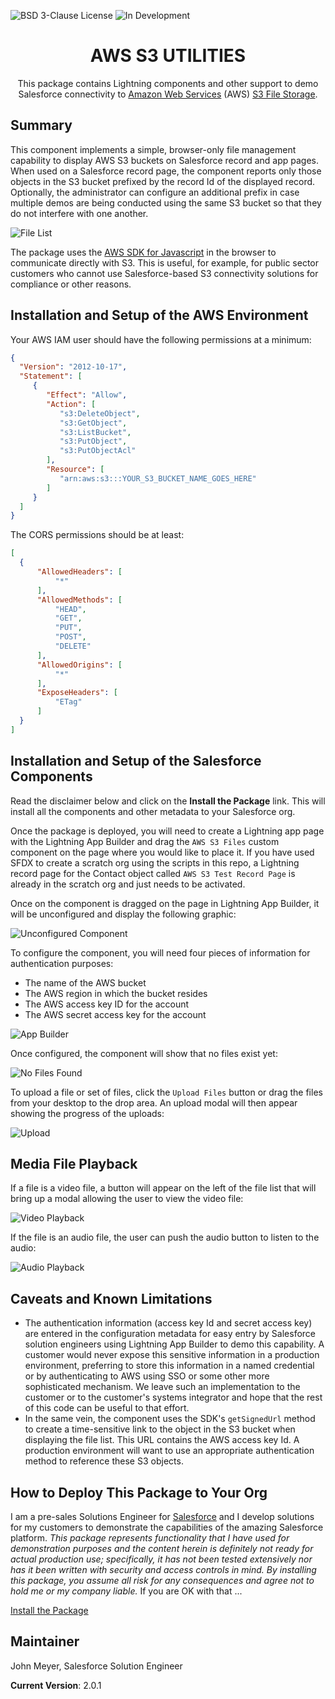 ![BSD 3-Clause License](https://img.shields.io/badge/license-BSD%203--Clause-success) ![In Development](https://img.shields.io/badge/status-Released-success)

<h1 align="center">AWS S3 UTILITIES</h1>
<p align="center">
This package contains Lightning components and other support to demo Salesforce connectivity to <a href="https://aws.amazon.com">Amazon Web Services</a> (AWS) <a href="https://aws.amazon.com/aws/s3">S3 File Storage</a>.
</p>

## Summary

This component implements a simple, browser-only file management capability to display AWS S3 buckets on Salesforce record and app pages. When used on a Salesforce record page, the component reports only those objects in the S3 bucket prefixed by the record Id of the displayed record. Optionally, the administrator can configure an additional prefix in case multiple demos are being conducted using the same S3 bucket so that they do not interfere with one another.

![File List](images/File_List.png)

The package uses the [AWS SDK for Javascript](https://docs.aws.amazon.com/sdk-for-javascript/v2/developer-guide/welcome.html) in the browser to communicate directly with S3. This is useful, for example, for public sector customers who cannot use Salesforce-based S3 connectivity solutions for compliance or other reasons.

## Installation and Setup of the AWS Environment

Your AWS IAM user should have the following permissions at a minimum:

```json
{
  "Version": "2012-10-17",
  "Statement": [
     {
        "Effect": "Allow",
        "Action": [
           "s3:DeleteObject",
           "s3:GetObject",
           "s3:ListBucket",
           "s3:PutObject",
           "s3:PutObjectAcl"
        ],
        "Resource": [           
           "arn:aws:s3:::YOUR_S3_BUCKET_NAME_GOES_HERE"
        ]
     }
  ]
}
```

The CORS permissions should be at least:

```json
[
  {
      "AllowedHeaders": [
          "*"
      ],
      "AllowedMethods": [
          "HEAD",
          "GET",
          "PUT",
          "POST",
          "DELETE"
      ],
      "AllowedOrigins": [
          "*"
      ],
      "ExposeHeaders": [
          "ETag"
      ]
  }
]
```

## Installation and Setup of the Salesforce Components

Read the disclaimer below and click on the **Install the Package** link. This will install all the components and other metadata to your Salesforce org.

Once the package is deployed, you will need to create a Lightning app page with the Lightning App Builder and drag the `AWS S3 Files` custom component on the page where you would like to place it. If you have used SFDX to create a scratch org using the scripts in this repo, a Lightning record page for the Contact object called `AWS S3 Test Record Page` is already in the scratch org and just needs to be activated.

Once on the component is dragged on the page in Lightning App Builder, it will be unconfigured and display the following graphic:

![Unconfigured Component](images/Unconfigured_Component.png)

To configure the component, you will need four pieces of information for authentication purposes:

- The name of the AWS bucket
- The AWS region in which the bucket resides
- The AWS access key ID for the account
- The AWS secret access key for the account

![App Builder](images/App_Builder.png)

Once configured, the component will show that no files exist yet:

![No Files Found](images/No_Files_Found.png)

To upload a file or set of files, click the `Upload Files` button or drag the files from your desktop to the drop area. An upload modal will then appear showing the progress of the uploads:

![Upload](images/Upload.png)

## Media File Playback

If a file is a video file, a button will appear on the left of the file list that will bring up a modal allowing the user to view the video file:

![Video Playback](images/Video_Playback.png)

If the file is an audio file, the user can push the audio button to listen to the audio:

![Audio Playback](images/Audio_Playback.png)

## Caveats and Known Limitations

- The authentication information (access key Id and secret access key) are entered in the configuration metadata for easy entry by Salesforce solution engineers using Lightning App Builder to demo this capability. A customer would never expose this sensitive information in a production environment, preferring to store this information in a named credential or by authenticating to AWS using SSO or some other more sophisticated mechanism. We leave such an implementation to the customer or to the customer's systems integrator and hope that the rest of this code can be useful to that effort.
- In the same vein, the component uses the SDK's `getSignedUrl` method to create a time-sensitive link to the object in the S3 bucket when displaying the file list. This URL contains the AWS access key Id. A production environment will want to use an appropriate authentication method to reference these S3 objects.

## How to Deploy This Package to Your Org

I am a pre-sales Solutions Engineer for [Salesforce](https://www.salesforce.com) and I develop solutions for my customers to demonstrate the capabilities of the amazing Salesforce platform. _This package represents functionality that I have used for demonstration purposes and the content herein is definitely not ready for actual production use; specifically, it has not been tested extensively nor has it been written with security and access controls in mind. By installing this package, you assume all risk for any consequences and agree not to hold me or my company liable._ If you are OK with that ...

[Install the Package](https://login.salesforce.com/packaging/installPackage.apexp?p0=04t2E000003kYgzQAE)

## Maintainer

John Meyer, Salesforce Solution Engineer

**Current Version**: 2.0.1